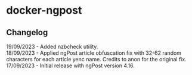 # docker-ngpost

## Changelog
19/09/2023 - Added nzbcheck utility.  
18/09/2023 - Applied ngPost article obfuscation fix with 32-62 random characters for each article yenc name. Credits to anon for the original fix.  
17/09/2023 - Initial release with ngPost version 4.16.
